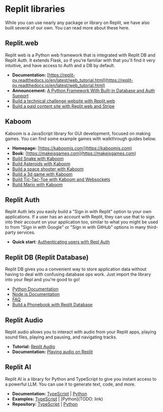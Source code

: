 # Replit libraries

While you can use nearly any package or library on Replit, we have also built several of our own. You can read more about these here.

## Replit.web

Replit web is a Python web framework that is integrated with Replit DB and Replit Auth. It extends Flask, so if you're familiar with that you'll find it very intuitive, and have access to Auth and a DB by default.

- **Documentation:** [https://replit-py.readthedocs.io/en/latest/web_tutorial.html](https://replit-py.readthedocs.io/en/latest/web_tutorial.html)
- **Announcement:** [A Python Framework With Built-in Database and Auth Support](https://blog.replit.com/replit-web)
- [Build a technical challenge website with Replit.web](/tutorials/python/technical-challenge-site)
- [Build a paid content site with Replit.web and Stripe](/tutorials/python/paid-content-site)

## Kaboom

Kaboom is a JavaScript library for GUI development, focused on making games. You can find some example games with walkthrough guides below.

- **Homepage:** [https://kaboomjs.com](https://kaboomjs.com)
- **Book:** [https://makejsgames.com](https://makejsgames.com)
- [Build Snake with Kaboom](/tutorials/kaboom/build-snake-with-kaboom)
- [Build Asteroids with Kaboom](/tutorials/kaboom/build-asteroids-with-kaboom)
- [Build a space shooter with Kaboom](/tutorials/kaboom/build-space-shooter-with-kaboom)
- [Build a 3d game with Kaboom](/tutorials/kaboom/build-3d-game-with-kaboom)
- [Build Tic-Tac-Toe with Kaboom and Websockets](/tutorials/kaboom/build-tictactoe-with-websockets-kaboom)
- [Build Mario with Kaboom](/tutorials/kaboom/build-mario-with-kaboom)

## Replit Auth

Replit Auth lets you easily build a "Sign in with Replit" option to your own applications. If a user has an account with Replit, they can use that to sign into their account on your application too, similar to what you might be used to from "Sign in with Google" or "Sign in with GitHub" options in many third-party services.

- **Quick start**: [Authenticating users with Repl Auth](/hosting/authenticating-users-repl-auth#authenticating-users-with-repl-auth)

## Replit DB (Replit Database)

Replit DB gives you a convenient way to store application data without having to deal with confusing database ops work. Just import the library into your Repl and you're good to go!

- [Python Documentation](https://replit-py.readthedocs.io/en/latest/db_tutorial.html)
- [Node.js Documentation](https://github.com/replit/database-node)
- [FAQ](/hosting/databases/replit-database)
- [Build a Phonebook with Replit Database](/tutorials/python/using-the-replit-database)

## Replit Audio

Replit audio allows you to interact with audio from your Replit apps, playing sound files, playing and pausing, and navigating tracks.

- **Tutorial:** [Replit Audio](/tutorials/python/audio)
- **Documentation:** [Playing audio on Replit](/tutorials/replit/playing-audio-replit)

## Replit AI

Replit AI is a library for Python and TypeScript to give you instant access to a powerful LLM. You can use it to generate text, code, and more.

- **Documentation:** [TypeScript](https://ai-docs-typescript.replit.app/) | [Python](https://pypi.org/project/replit-ai/)
- **Examples:** [TypeScript](https://replit.com/@masfrost/replitai-demo) | [Python](TODO: link)
- **Repository:** [TypeScript](https://github.com/replit/replit-ai-typescript) | [Python](https://github.com/replit/replit-ai-python)